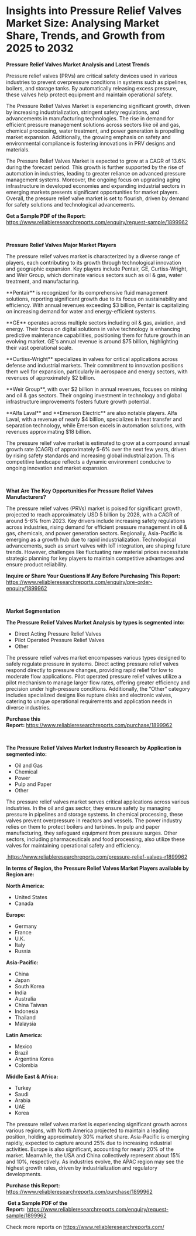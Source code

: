 <p><h1>Insights into Pressure Relief Valves Market Size: Analysing Market Share, Trends, and Growth from 2025 to 2032</h1></p><p><strong>Pressure Relief Valves Market Analysis and Latest Trends</strong></p>
<p><p>Pressure relief valves (PRVs) are critical safety devices used in various industries to prevent overpressure conditions in systems such as pipelines, boilers, and storage tanks. By automatically releasing excess pressure, these valves help protect equipment and maintain operational safety.</p><p>The Pressure Relief Valves Market is experiencing significant growth, driven by increasing industrialization, stringent safety regulations, and advancements in manufacturing technologies. The rise in demand for efficient pressure management solutions across sectors like oil and gas, chemical processing, water treatment, and power generation is propelling market expansion. Additionally, the growing emphasis on safety and environmental compliance is fostering innovations in PRV designs and materials.</p><p>The Pressure Relief Valves Market is expected to grow at a CAGR of 13.6% during the forecast period. This growth is further supported by the rise of automation in industries, leading to greater reliance on advanced pressure management systems. Moreover, the ongoing focus on upgrading aging infrastructure in developed economies and expanding industrial sectors in emerging markets presents significant opportunities for market players. Overall, the pressure relief valve market is set to flourish, driven by demand for safety solutions and technological advancements.</p></p>
<p><strong>Get a Sample PDF of the Report:&nbsp;</strong> <a href="https://www.reliableresearchreports.com/enquiry/request-sample/1899962?utm_campaign=2146&utm_medium=2&utm_source=Github&utm_content=ia&utm_term=22022025&utm_id=pressure-relief-valves">https://www.reliableresearchreports.com/enquiry/request-sample/1899962</a></p>
<p>&nbsp;</p>
<p><strong>Pressure Relief Valves Major Market Players</strong></p>
<p><p>The pressure relief valves market is characterized by a diverse range of players, each contributing to its growth through technological innovation and geographic expansion. Key players include Pentair, GE, Curtiss-Wright, and Weir Group, which dominate various sectors such as oil & gas, water treatment, and manufacturing.</p><p>**Pentair** is recognized for its comprehensive fluid management solutions, reporting significant growth due to its focus on sustainability and efficiency. With annual revenues exceeding $3 billion, Pentair is capitalizing on increasing demand for water and energy-efficient systems.</p><p>**GE** operates across multiple sectors including oil & gas, aviation, and energy. Their focus on digital solutions in valve technology is enhancing predictive maintenance capabilities, positioning them for future growth in an evolving market. GE's annual revenue is around $75 billion, highlighting their vast operational scale.</p><p>**Curtiss-Wright** specializes in valves for critical applications across defense and industrial markets. Their commitment to innovation positions them well for expansion, particularly in aerospace and energy sectors, with revenues of approximately $2 billion.</p><p>**Weir Group**, with over $2 billion in annual revenues, focuses on mining and oil & gas sectors. Their ongoing investment in technology and global infrastructure improvements fosters future growth potential.</p><p>**Alfa Laval** and **Emerson Electric** are also notable players. Alfa Laval, with a revenue of nearly $4 billion, specializes in heat transfer and separation technology, while Emerson excels in automation solutions, with revenues approximating $18 billion.</p><p>The pressure relief valve market is estimated to grow at a compound annual growth rate (CAGR) of approximately 5-6% over the next few years, driven by rising safety standards and increasing global industrialization. This competitive landscape reflects a dynamic environment conducive to ongoing innovation and market expansion.</p></p>
<p>&nbsp;</p>
<p><strong>What Are The Key Opportunities For Pressure Relief Valves Manufacturers?</strong></p>
<p><p>The pressure relief valves (PRVs) market is poised for significant growth, projected to reach approximately USD 5 billion by 2028, with a CAGR of around 5-6% from 2023. Key drivers include increasing safety regulations across industries, rising demand for efficient pressure management in oil & gas, chemicals, and power generation sectors. Regionally, Asia-Pacific is emerging as a growth hub due to rapid industrialization. Technological advancements, such as smart valves with IoT integration, are shaping future trends. However, challenges like fluctuating raw material prices necessitate strategic planning for key players to maintain competitive advantages and ensure product reliability.</p></p>
<p><strong>Inquire or Share Your Questions If Any Before Purchasing This Report:</strong> <a href="https://www.reliableresearchreports.com/enquiry/pre-order-enquiry/1899962?utm_campaign=2146&utm_medium=2&utm_source=Github&utm_content=ia&utm_term=22022025&utm_id=pressure-relief-valves">https://www.reliableresearchreports.com/enquiry/pre-order-enquiry/1899962</a></p>
<p>&nbsp;</p>
<p><strong>Market Segmentation</strong></p>
<p><strong>The Pressure Relief Valves Market Analysis by types is segmented into:</strong></p>
<p><ul><li>Direct Acting Pressure Relief Valves</li><li>Pilot Operated Pressure Relief Valves</li><li>Other</li></ul></p>
<p><p>The pressure relief valves market encompasses various types designed to safely regulate pressure in systems. Direct acting pressure relief valves respond directly to pressure changes, providing rapid relief for low to moderate flow applications. Pilot operated pressure relief valves utilize a pilot mechanism to manage larger flow rates, offering greater efficiency and precision under high-pressure conditions. Additionally, the “Other” category includes specialized designs like rupture disks and electronic valves, catering to unique operational requirements and application needs in diverse industries.</p></p>
<p><strong>Purchase this Report:&nbsp;</strong><a href="https://www.reliableresearchreports.com/purchase/1899962?utm_campaign=2146&utm_medium=2&utm_source=Github&utm_content=ia&utm_term=22022025&utm_id=pressure-relief-valves">https://www.reliableresearchreports.com/purchase/1899962</a></p>
<p>&nbsp;</p>
<p><strong>The Pressure Relief Valves Market Industry Research by Application is segmented into:</strong></p>
<p><ul><li>Oil and Gas</li><li>Chemical</li><li>Power</li><li>Pulp and Paper</li><li>Other</li></ul></p>
<p><p>The pressure relief valves market serves critical applications across various industries. In the oil and gas sector, they ensure safety by managing pressure in pipelines and storage systems. In chemical processing, these valves prevent overpressure in reactors and vessels. The power industry relies on them to protect boilers and turbines. In pulp and paper manufacturing, they safeguard equipment from pressure surges. Other sectors, including pharmaceuticals and food processing, also utilize these valves for maintaining operational safety and efficiency.</p></p>
<p><a href="https://www.reliableresearchreports.com/pressure-relief-valves-r1899962?utm_campaign=2146&utm_medium=2&utm_source=Github&utm_content=ia&utm_term=22022025&utm_id=pressure-relief-valves">&nbsp;https://www.reliableresearchreports.com/pressure-relief-valves-r1899962</a></p>
<p><strong>In terms of Region, the Pressure Relief Valves Market Players available by Region are:</strong></p>
<p>
    <p> <strong> North America: </strong>
        <ul>
            <li>United States</li>
            <li>Canada</li>
        </ul>
        </p> 
    <p> <strong> Europe: </strong>
        <ul>
            <li>Germany</li>
            <li>France</li>
            <li>U.K.</li>
            <li>Italy</li>
            <li>Russia</li>
        </ul>
        </p> 
    <p> <strong> Asia-Pacific: </strong>
        <ul>
            <li>China</li>
            <li>Japan</li>
            <li>South Korea</li>
            <li>India</li>
            <li>Australia</li>
            <li>China Taiwan</li>
            <li>Indonesia</li>
            <li>Thailand</li>
            <li>Malaysia</li>
        </ul>
        </p> 
    <p> <strong> Latin America: </strong>
        <ul>
            <li>Mexico</li>
            <li>Brazil</li>
            <li>Argentina Korea</li>
            <li>Colombia</li>
        </ul>
        </p> 
    <p> <strong> Middle East & Africa: </strong>
        <ul>
            <li>Turkey</li>
            <li>Saudi</li>
            <li>Arabia</li>
            <li>UAE</li>
            <li>Korea</li>
        </ul>
    </p>
    </p>
<p><p>The pressure relief valves market is experiencing significant growth across various regions, with North America projected to maintain a leading position, holding approximately 30% market share. Asia-Pacific is emerging rapidly, expected to capture around 25% due to increasing industrial activities. Europe is also significant, accounting for nearly 20% of the market. Meanwhile, the USA and China collectively represent about 15% and 10%, respectively. As industries evolve, the APAC region may see the highest growth rates, driven by industrialization and regulatory developments.</p></p>
<p><strong>Purchase this Report: </strong><a href="https://www.reliableresearchreports.com/purchase/1899962?utm_campaign=2146&utm_medium=2&utm_source=Github&utm_content=ia&utm_term=22022025&utm_id=pressure-relief-valves">https://www.reliableresearchreports.com/purchase/1899962</a></p>
<p>&nbsp;<strong>Get a Sample PDF of the Report:&nbsp;&nbsp;</strong><a href="https://www.reliableresearchreports.com/enquiry/request-sample/1899962?utm_campaign=2146&utm_medium=2&utm_source=Github&utm_content=ia&utm_term=22022025&utm_id=pressure-relief-valves">https://www.reliableresearchreports.com/enquiry/request-sample/1899962</a></p>
<p><strong></strong></p>
<p>Check more reports on <a href="https://www.reliableresearchreports.com/?utm_campaign=2146&utm_medium=2&utm_source=Github&utm_content=ia&utm_term=22022025&utm_id=pressure-relief-valves">https://www.reliableresearchreports.com/</a></p>